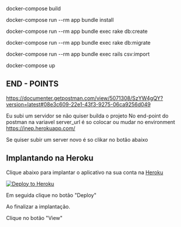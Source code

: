 docker-compose build

docker-compose run --rm app bundle install

docker-compose run --rm app bundle exec rake db:create

docker-compose run --rm app bundle exec rake db:migrate

docker-compose run --rm app bundle exec rails csv:import

docker-compose up

## END - POINTS
https://documenter.getpostman.com/view/5071308/SzYW4gQY?version=latest#08e3c609-22e1-43f3-9275-06ca9256d049

Eu subi um servidor se não quiser builda o projeto
No end-point do postman na variavel server_url é so colocar ou mudar no environment 
https://inep.herokuapp.com/

Se quiser subir um server novo é so clikar no botão abaixo

## Implantando na Heroku

Clique abaixo para implantar o aplicativo na sua conta na [Heroku](https://www.heroku.com/)

[![Deploy to Heroku](https://www.herokucdn.com/deploy/button.svg)](https://heroku.com/deploy?template=https://github.com/sergiohc/inep)

Em seguida clique no botão "Deploy"

Ao finalizar a implantação.

Clique no botão "View"


